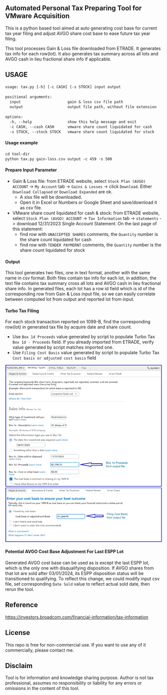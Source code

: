 ## Automated Personal Tax Preparing Tool for VMware Acquisition

This is a python based tool aimed at auto generating cost base for current tax year filing and adjust AVGO share
cost base to ease future tax year filing.

This tool processes Gain & Loss file downloaded from ETRADE. It generates tax info for each row(lot). It also generates
tax summary across all lots and AVGO cash in lieu fractional share info if applicable.

## USAGE

```text
usage: tax.py [-h] [-c CASH] [-s STOCK] input output

positional arguments:
  input                     gain & loss csv file path
  output                    output file path, without file extension

options:
  -h, --help                show this help message and exit
  -c CASH, --cash CASH      vmware share count liquidated for cash
  -s STOCK, --stock STOCK   vmware share count liquidated for stock
```

#### Usage example

```text
cd tool-dir
python tax.py gain-loss.csv output -c 459 -s 500
```

#### Prepare Input Parameter

- Gain & Loss file: from ETRADE website, select `Stock Plan (AVGO) ACCOUNT` -> `My Account` tab -> `Gains & Losses` ->
  click `Download`. Either `Download Collapsed` or `Download Expanded` are ok. 
    - A xlsx file will be downloaded.
    - Open it in Excel or Numbers or Google Sheet and save/download it as csv file.
- VMware share count liquidated for cash & stock: from ETRADE website, select `Stock Plan (AVGO) ACCOUNT` ->
  `Tax Information` tab -> `statements` -> download 12/31/2023 Single Account Statement. On the last page of this
  statement:
    - find row with `UNACCEPTED SHARES` comments, the `Quantity` number is the share count liquidated for cash
    - find row with `TENDER PAYMERNT` comments, the `Quantity` number is the share count liquidated for stock

#### Output

This tool generates two files, one in text format, another with the same name in csv format. Both files contain
tax info for each lot, in addition, the text file contains tax summary cross all lots and AVGO cash in lieu fractional
share info. In generated files, each lot has a row id field which is id of the corresponding row from Gain & Loss input
file, so we can easily correlate between computed lot from output and reported lot from input.

#### Turbo Tax Filing

For each stock transaction reported on 1099-B, find the corresponding row(lot) in generated tax file by acquire date and 
share count.
- Use `Box 1d Proceeds` value generated by script to populate Turbo Tax `Box 1d - Proceeds` field. If you already 
imported from ETRADE, verify value generated by script matches imported one.
- Use `Filing Cost Basis` value generated by script to populate Turbo Tax `Cost basis or adjusted cost basis` field

![Alt text](img/tt-1.png?raw=true "enter total proceeds")
![Alt text](img/tt-2.png?raw=true "enter total cost base")

#### Potential AVGO Cost Base Adjustment For Last ESPP Lot

Generated AVGO cost base can be used as is except the last ESPP lot, which is the only one with disqualifying
disposition. If AVGO shares from that lot are sold after 03/01/2024, its ESPP disposition status will be transitioned 
to qualifying. To reflect this change, we could modify input csv file, set corresponding `Date Sold` value to reflect 
actual sold date, then rerun the tool.

## Reference

https://investors.broadcom.com/financial-information/tax-information

## License

This repo is free for non-commercial use. If you want to use any of it commercially, please contact me.

## Disclaim

Tool is for information and knowledge sharing purpose. Author is not tax professional, assumes no responsibility or
liability for any errors or omissions in the content of this tool.
